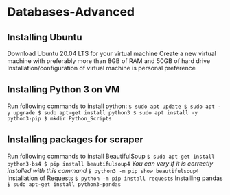 # Databases-Advanced
## Installing Ubuntu
Download Ubuntu 20.04 LTS for your virtual machine
Create a new virtual machine with preferably more than 8GB of RAM and 50GB of hard drive
Installation/configuration of virtual machine is personal preference
## Installing Python 3 on VM
Run following commands to install python:
`$ sudo apt update
$ sudo apt -y upgrade
$ sudo apt-get install python3
$ sudo apt install -y python3-pip
$ mkdir Python_Scripts`
## Installing packages for scraper
Run following commands to install BeautifulSoup
`$ sudo apt-get install python3-bs4
$ pip install beautifulsoup4`
*You can very if it is correctly installed with this command*
`$ python3 -m pip show beautifulsoup4`
Installation of Requests
`$ python -m pip install requests`
Installing pandas
`$ sudo apt-get install python3-pandas`

